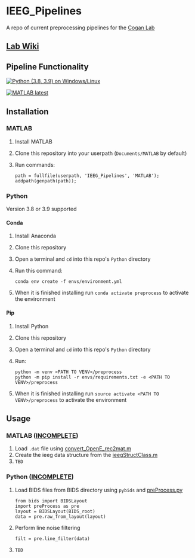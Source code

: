 # IEEG_Pipelines

A repo of current preprocessing pipelines for the [Cogan Lab](https://www.coganlab.org/)

## [Lab Wiki](https://coganlab.github.io/IEEG_Pipelines/)

## Pipeline Functionality

[![Python (3.8, 3.9) on Windows/Linux](https://github.com/coganlab/IEEG_Pipelines/actions/workflows/Conda-CI.yml/badge.svg)](https://github.com/coganlab/IEEG_Pipelines/actions/workflows/Conda-CI.yml)

[![MATLAB latest](https://github.com/coganlab/IEEG_Pipelines/actions/workflows/MATLAB-CI.yml/badge.svg)](https://github.com/coganlab/IEEG_Pipelines/actions/workflows/MATLAB-CI.yml)

## Installation

### MATLAB

1. Install MATLAB
2. Clone this repository into your userpath (`Documents/MATLAB` by default)
3. Run commands:

    ```(MATLAB)
    path = fullfile(userpath, 'IEEG_Pipelines', 'MATLAB');
    addpath(genpath(path));
    ```

### Python

Version 3.8 or 3.9 supported

#### Conda

1. Install Anaconda
2. Clone this repository
3. Open a terminal and `cd` into this repo's `Python` directory
4. Run this command:

    ```(bash)
    conda env create -f envs/environment.yml
    ```

5. When it is finished installing run `conda activate preprocess` to activate the environment

#### Pip

1. Install Python
2. Clone this repository
3. Open a terminal and `cd` into this repo's `Python` directory
4. Run:

    ```(bash)
    python -m venv <PATH TO VENV>/preprocess
    python -m pip install -r envs/requirements.txt -e <PATH TO VENV>/preprocess
    ```

5. When it is finished installing run `source activate <PATH TO VENV>/preprocess` to activate the environment

## Usage

### MATLAB ([INCOMPLETE](https://github.com/coganlab/IEEG_Pipelines/issues/21#issue-1229145282))

1. Load `.dat` file using [convert_OpenE_rec2mat.m](MATLAB/ieeg%20file%20reading/convert_OpenE_rec2mat.m)
2. Create the ieeg data structure from the [ieegStructClass.m](MATLAB/ieegClassDefinition/ieegStructClass.m)
3. `TBD`

### Python ([INCOMPLETE](https://github.com/coganlab/IEEG_Pipelines/issues/22#issue-1229152846))

1. Load BIDS files from BIDS directory using `pybids` and [preProcess.py](Python/PreProcess/preProcess.py)
    
    ```(python)
    from bids import BIDSLayout
    import preProcess as pre
    layout = BIDSLayout(BIDS_root)
    data = pre.raw_from_layout(layout)
    ```
2. Perform line noise filtering

    ```(python)
    filt = pre.line_filter(data)
    ```
3. `TBD`
